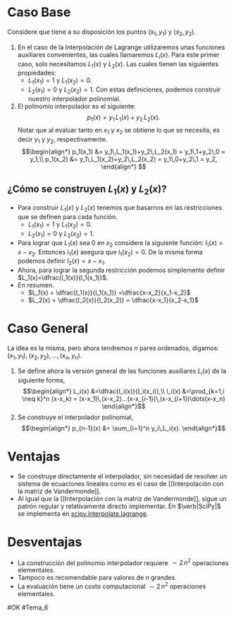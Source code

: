 # Caso Base
Considere que tiene a su disposición los puntos $(x_1,y_1)$ y $(x_2,y_2)$.
1. En el caso de la Interpolación de Lagrange utilizaremos unas funciones auxiliares convenientes, las cuales llamaremos $L_i(x)$. Para este primer caso, solo necesitamos $L_1(x)$ y $L_2(x)$. Las cuales tienen las siguientes propiedades:
	- $L_1(x_1)=1$ y $L_1(x_2)=0$.
	- $L_2(x_1)=0$ y $L_2(x_2)=1$.
	Con estas definiciones, podemos construir nuestro interpolador polinomial.
2.  El polinomio interpolador es el siguiente:$$
p_1(x) = y_1\,L_1(x)+y_2\,L_2(x).
$$Notar que al evaluar tanto en $x_1$ y $x_2$ se obtiene lo que se necesita, es decir $y_1$ y $y_2$, respectivamente. $$\begin{align*}
   p_1(x_1) &= y_1\,L_1(x_1)+y_2\,L_2(x_1) = y_1\,1+y_2\,0 = y_1,\\
   p_1(x_2) &= y_1\,L_1(x_2)+y_2\,L_2(x_2) = y_1\,0+y_2\,1 = y_2,
\end{align*}
$$
## ¿Cómo se construyen $L_1(x)$ y $L_2(x)$?
- Para construir $L_1(x)$ y $L_2(x)$ tenemos que basarnos en las restricciones que se definen para cada función.
	- $L_1(x_1)=1$ y $L_1(x_2)=0$.
	- $L_2(x_1)=0$ y $L_2(x_2)=1$.
- Para lograr que $L_1(x)$ sea $0$ en $x_2$ considere la siguiente función: $l_1(x)=x-x_2$. Entonces $l_1(x)$ asegura que $l_1(x_2)=0$. De la misma forma podemos definir $l_2(x)=x-x_1$.
- Ahora, para lograr la segunda restricción podemos simplemente definir $L_1(x)=\dfrac{l_1(x)}{l_1(x_1)}$.
- En resumen.
	- $L_1(x) = \dfrac{l_1(x)}{l_1(x_1)} =\dfrac{x-x_2}{x_1-x_2}$
	- $L_2(x) = \dfrac{l_2(x)}{l_2(x_2)} = \dfrac{x-x_1}{x_2-x_1}$

# Caso General
La idea es la misma, pero ahora tendremos $n$ pares ordenados, digamos: $(x_1,y_1),(x_2,y_2),\dots,(x_n,y_n)$.
1. Se define ahora la versión general de las funciones auxiliares $L_i(x)$ de la siguiente forma,$$\begin{align*}
	L_i(x) &=\dfrac{l_i(x)}{l_i(x_i)},\\
	l_i(x) &=\prod_{k=1,i \neq k}^n (x-x_k) = (x-x_1)\,(x-x_2)...(x-x_{i-1})\,(x-x_{i+1})\dots(x-x_n)
\end{align*}$$
2. Se construye el interpolador polinomial,$$\begin{align*}
   p_{n-1}(x) &= \sum_{i=1}^n y_i\,L_i(x).
   \end{align*}$$
# Ventajas
- Se construye directamente el interpolador, sin necesidad de resolver un sistema de ecuaciones lineales como es el caso de [[Interpolación con la matriz de Vandermonde]].
- Al igual que la [[Interpolación con la matriz de Vandermonde]], sigue un patrón regular y relativamente directo implementar. En $\verb|SciPy|$ se implementa en [scipy.interpolate.lagrange](https://docs.scipy.org/doc/scipy/reference/generated/scipy.interpolate.lagrange.html).
# Desventajas
- La construcción del polinomio interpolador requiere $\sim 2\,n^2$ operaciones elementales.
- Tampoco es recomendable para valores de $n$ grandes.
- La evaluación tiene un costo computacional  $\sim 2\,n^2$ operaciones elementales.

#OK 
#Tema_6

